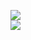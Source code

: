 [![](https://img.shields.io/badge/Made%20With-Github%20Spray-lightgrey.svg?style=for-the-badge&logo=github)](https://github.com/Annihil/github-spray#3156)  
[![](https://i.imgur.com/2DrTn0Z.gif)](https://github.com/Annihil/github-spray)
